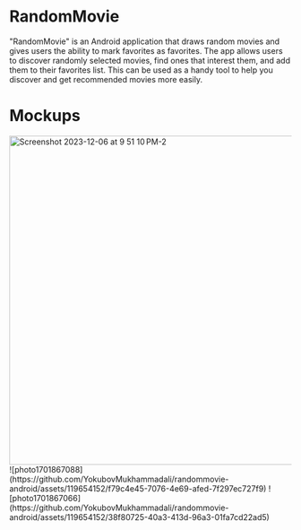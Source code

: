 # RandomMovie
"RandomMovie" is an Android application that draws random movies and gives users the ability to mark favorites as favorites. The app allows users to discover randomly selected movies, find ones that interest them, and add them to their favorites list. This can be used as a handy tool to help you discover and get recommended movies more easily.

# Mockups
<p align="center">
 
</p>
<img width="587" alt="Screenshot 2023-12-06 at 9 51 10 PM-2" src="https://github.com/YokubovMukhammadali/randommovie-android/assets/119654152/78bb6af5-adfa-4a59-b034-1252e94c4c38">
![photo1701867088](https://github.com/YokubovMukhammadali/randommovie-android/assets/119654152/f79c4e45-7076-4e69-afed-7f297ec727f9)
![photo1701867066](https://github.com/YokubovMukhammadali/randommovie-android/assets/119654152/38f80725-40a3-413d-96a3-01fa7cd22ad5)
